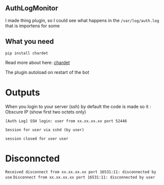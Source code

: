 ## AuthLogMonitor

I made thing plugin, so I could see what happens in the `/var/log/auth.log` that is importens for some


## What you need

`pip install chardet` 

Read more about here: 
[chardet](https://pypi.org/project/chardet/)

The plugin autoload on restart of the bot

# Outputs

When you login to your server (ssh)
by default the code is made so it : Obscure IP (show first two octets only)

`[Auth Log] SSH login: user from xx.xx.xx.xx port 52446`

`Session for user via sshd (by user)`

`session closed for user user`

# Disconncted

`Received disconnect from xx.xx.xx.xx port 16531:11: disconnected by use`
`Disconnect from xx.xx.xx.xx port 16531:11: disconnected by user`

